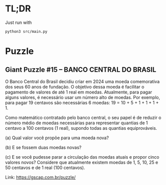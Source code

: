 # TL;DR

Just run with
```shell
python3 src/main.py
```

# Puzzle

## Giant Puzzle #15 – BANCO CENTRAL DO BRASIL
O Banco Central do Brasil decidiu criar em 2024 uma moeda comemorativa dos seus 60 anos de fundação. O objetivo dessa moeda é facilitar o pagamento de valores de até 1 real em moedas. Atualmente, para pagar alguns valores, é necessário usar um número alto de moedas. Por exemplo, para pagar 19 centavos são necessárias 6 moedas: 19 = 10 + 5 + 1 + 1 + 1 + 1.

Como matemático contratado pelo banco central, o seu papel é de reduzir o número médio de moedas necessárias para representar quantias de 1 centavo a 100 centavos (1 real), supondo todas as quantias equiprováveis.

(a) Qual valor você propõe para uma moeda nova?

(b) E se fossem duas moedas novas?

(c) E se você pudesse parar a circulação das moedas atuais e propor cinco valores novos? Considere que atualmente existem moedas de 1, 5, 10, 25 e 50 centavos e de 1 real (100 centavos).

Link: https://gscap.com.br/puzzle/